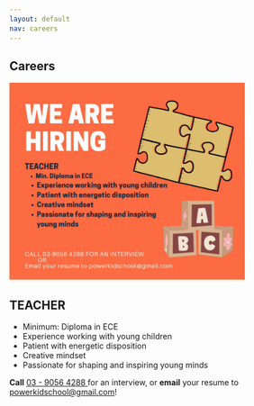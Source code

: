 ```yaml
---
layout: default
nav: careers
---
```


<article class="container-xxl col-lg-10 col-xl-9 mx-auto py-4">
  <h1 class="display-4 fw-bold mb-4 text-center">Careers</h1>
  <div class="row">
      <img src="assets/images/careers/hiring-0.png" class="col d-block text-wrap mx-auto" style="height:25em">
    <section class="col py-3 my-auto">
      <h2 class="fs-3 fw-bold">TEACHER</h2>
      <ul class="ms-0 fs-5">
        <li>Minimum: Diploma in ECE</li>
        <li>Experience working with young children</li>
        <li>Patient with energetic disposition</li>
        <li>Creative mindset</li>
        <li>Passionate for shaping and inspiring young minds</li>
      </ul>
      <p class="fs-6">
        <b>Call</b> <a href="tel:+60390564288">03 - 9056 4288 </a> for an interview, or <b>email</b> your resume to <a href="mailto:powerkidschool@gmail.com">powerkidschool@gmail.com</a>!
      </p>
    </section>
  </div>
</article>
